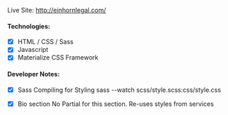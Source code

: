 Live Site: http://einhornlegal.com/

#### Technologies:
- [x] HTML / CSS / Sass
- [x] Javascript
- [x] Materialize CSS Framework

#### Developer Notes:
- [x] Sass Compiling for Styling
sass --watch scss/style.scss:css/style.css
- [x] Bio section
No Partial for this section. Re-uses styles from services



